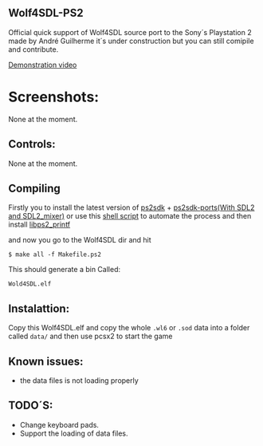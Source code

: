 ## Wolf4SDL-PS2

Official quick support of Wolf4SDL source port to the Sony´s Playstation 2 made by André Guilherme
it´s under construction but you can still comipile and contribute.

[Demonstration video](https://www.youtube.com/watch?v=H0uJxuxbpu0)

# Screenshots:

None at the moment.

## Controls:

None at the moment.

## Compiling

Firstly you to install the latest version of [ps2sdk](https://github.com/ps2dev/ps2sdk) + [ps2sdk-ports(With SDL2 and SDL2_mixer)](https://github.com/ps2dev/ps2dev) or use this [shell script](https://github.com/ps2dev/ps2dev.git) to automate the process and then install [libps2_printf](https://github.com/wolfysdl/libps2_printf)

and now you go to the Wolf4SDL dir and hit

```
$ make all -f Makefile.ps2 
```

This should generate a bin Called:

```
Wold4SDL.elf
```

## Instalattion:

Copy this Wolf4SDL.elf and copy the whole ``.wl6`` or ``.sod`` data into a folder called ``data/``
and then use pcsx2 to start the game

## Known issues:

- the data files is not loading properly

## TODO´S:

- Change keyboard pads.
- Support the loading of data files.
